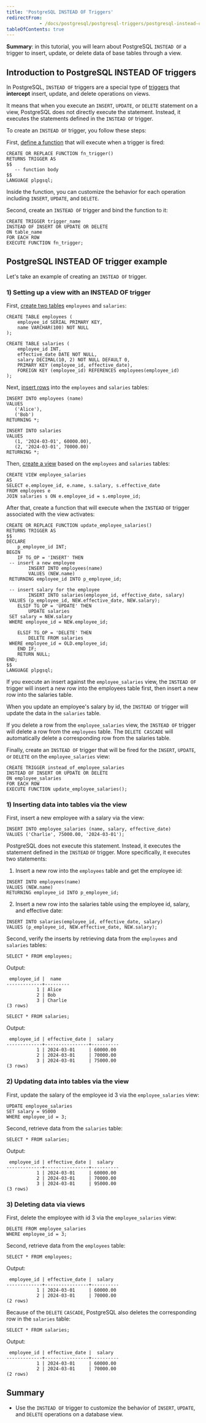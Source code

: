 ```yaml
---
title: 'PostgreSQL INSTEAD OF Triggers'
redirectFrom: 
            - /docs/postgresql/postgresql-triggers/postgresql-instead-of-triggers
tableOfContents: true
---
```



**Summary**: in this tutorial, you will learn about PostgreSQL `INSTEAD OF` a trigger to insert, update, or delete data of base tables through a view.

## Introduction to PostgreSQL INSTEAD OF triggers

In PostgreSQL, `INSTEAD OF` triggers are a special type of [triggers](/docs/postgresql/postgresql-triggers) that **intercept** insert, update, and delete operations on views.

It means that when you execute an `INSERT`, `UPDATE`, or `DELETE` statement on a view, PostgreSQL does not directly execute the statement. Instead, it executes the statements defined in the `INSTEAD OF` trigger.

To create an `INSTEAD OF` trigger, you follow these steps:

First, [define a function](/docs/postgresql/postgresql-plpgsql/postgresql-create-function) that will execute when a trigger is fired:

```
CREATE OR REPLACE FUNCTION fn_trigger()
RETURNS TRIGGER AS
$$
   -- function body
$$
LANGUAGE plpgsql;
```

Inside the function, you can customize the behavior for each operation including `INSERT`, `UPDATE`, and `DELETE`.

Second, create an `INSTEAD OF` trigger and bind the function to it:

```
CREATE TRIGGER trigger_name
INSTEAD OF INSERT OR UPDATE OR DELETE
ON table_name
FOR EACH ROW
EXECUTE FUNCTION fn_trigger;
```

## PostgreSQL INSTEAD OF trigger example

Let's take an example of creating an `INSTEAD OF` trigger.

### 1) Setting up a view with an INSTEAD OF trigger

First, [create two tables](/docs/postgresql/postgresql-create-table) `employees` and `salaries`:

```
CREATE TABLE employees (
    employee_id SERIAL PRIMARY KEY,
    name VARCHAR(100) NOT NULL
);

CREATE TABLE salaries (
    employee_id INT,
    effective_date DATE NOT NULL,
    salary DECIMAL(10, 2) NOT NULL DEFAULT 0,
    PRIMARY KEY (employee_id, effective_date),
    FOREIGN KEY (employee_id) REFERENCES employees(employee_id)
);
```

Next, [insert rows](/docs/postgresql/postgresql-insert) into the `employees` and `salaries` tables:

```
INSERT INTO employees (name)
VALUES
   ('Alice'),
   ('Bob')
RETURNING *;

INSERT INTO salaries
VALUES
   (1, '2024-03-01', 60000.00),
   (2, '2024-03-01', 70000.00)
RETURNING *;
```

Then, [create a view](/docs/postgresql/postgresql-views/managing-postgresql-views) based on the `employees` and `salaries` tables:

```
CREATE VIEW employee_salaries
AS
SELECT e.employee_id, e.name, s.salary, s.effective_date
FROM employees e
JOIN salaries s ON e.employee_id = s.employee_id;
```

After that, create a function that will execute when the `INSTEAD` `OF` trigger associated with the view activates:

```
CREATE OR REPLACE FUNCTION update_employee_salaries()
RETURNS TRIGGER AS
$$
DECLARE
    p_employee_id INT;
BEGIN
    IF TG_OP = 'INSERT' THEN
 -- insert a new employee
        INSERT INTO employees(name)
        VALUES (NEW.name)
 RETURNING employee_id INTO p_employee_id;

 -- insert salary for the employee
        INSERT INTO salaries(employee_id, effective_date, salary)
 VALUES (p_employee_id, NEW.effective_date, NEW.salary);
    ELSIF TG_OP = 'UPDATE' THEN
        UPDATE salaries
 SET salary = NEW.salary
 WHERE employee_id = NEW.employee_id;

    ELSIF TG_OP = 'DELETE' THEN
        DELETE FROM salaries
 WHERE employee_id = OLD.employee_id;
    END IF;
    RETURN NULL;
END;
$$
LANGUAGE plpgsql;
```

If you execute an insert against the `employee_salaries` view, the `INSTEAD OF` trigger will insert a new row into the employees table first, then insert a new row into the salaries table.

When you update an employee's salary by id, the `INSTEAD OF` trigger will update the data in the `salaries` table.

If you delete a row from the `employee_salaries` view, the `INSTEAD OF` trigger will delete a row from the `employees` table. The `DELETE CASCADE` will automatically delete a corresponding row from the salaries table.

Finally, create an `INSTEAD OF` trigger that will be fired for the `INSERT`, `UPDATE`, or `DELETE` on the `employee_salaries` view:

```
CREATE TRIGGER instead_of_employee_salaries
INSTEAD OF INSERT OR UPDATE OR DELETE
ON employee_salaries
FOR EACH ROW
EXECUTE FUNCTION update_employee_salaries();
```

### 1) Inserting data into tables via the view

First, insert a new employee with a salary via the view:

```
INSERT INTO employee_salaries (name, salary, effective_date)
VALUES ('Charlie', 75000.00, '2024-03-01');
```

PostgreSQL does not execute this statement. Instead, it executes the statement defined in the `INSTEAD` `OF` trigger. More specifically, it executes two statements:

1. Insert a new row into the `employees` table and get the employee id:

```
INSERT INTO employees(name)
VALUES (NEW.name)
RETURNING employee_id INTO p_employee_id;
```

2. Insert a new row into the salaries table using the employee id, salary, and effective date:

```
INSERT INTO salaries(employee_id, effective_date, salary)
VALUES (p_employee_id, NEW.effective_date, NEW.salary);
```

Second, verify the inserts by retrieving data from the `employees` and `salaries` tables:

```
SELECT * FROM employees;
```

Output:

```
 employee_id |  name
-------------+---------
           1 | Alice
           2 | Bob
           3 | Charlie
(3 rows)
```

```
SELECT * FROM salaries;
```

Output:

```
 employee_id | effective_date |  salary
-------------+----------------+----------
           1 | 2024-03-01     | 60000.00
           2 | 2024-03-01     | 70000.00
           3 | 2024-03-01     | 75000.00
(3 rows)
```

### 2) Updating data into tables via the view

First, update the salary of the employee id 3 via the `employee_salaries` view:

```
UPDATE employee_salaries
SET salary = 95000
WHERE employee_id = 3;
```

Second, retrieve data from the `salaries` table:

```
SELECT * FROM salaries;
```

Output:

```
 employee_id | effective_date |  salary
-------------+----------------+----------
           1 | 2024-03-01     | 60000.00
           2 | 2024-03-01     | 70000.00
           3 | 2024-03-01     | 95000.00
(3 rows)
```

### 3) Deleting data via views

First, delete the employee with id 3 via the `employee_salaries` view:

```
DELETE FROM employee_salaries
WHERE employee_id = 3;
```

Second, retrieve data from the `employees` table:

```
SELECT * FROM employees;
```

Output:

```
 employee_id | effective_date |  salary
-------------+----------------+----------
           1 | 2024-03-01     | 60000.00
           2 | 2024-03-01     | 70000.00
(2 rows)
```

Because of the `DELETE` `CASCADE`, PostgreSQL also deletes the corresponding row in the `salaries` table:

```
SELECT * FROM salaries;
```

Output:

```
 employee_id | effective_date |  salary
-------------+----------------+----------
           1 | 2024-03-01     | 60000.00
           2 | 2024-03-01     | 70000.00
(2 rows)
```

## Summary

- Use the `INSTEAD OF` trigger to customize the behavior of `INSERT`, `UPDATE`, and `DELETE` operations on a database view.
